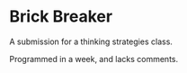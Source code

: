 # Brick Breaker

A submission for a thinking strategies class.

Programmed in a week, and lacks comments.
